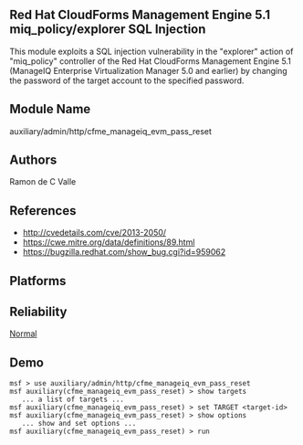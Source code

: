 ## Red Hat CloudForms Management Engine 5.1 miq_policy/explorer SQL Injection

This module exploits a SQL injection vulnerability in the 
"explorer" action of "miq_policy" controller of the Red Hat 
CloudForms Management Engine 5.1 (ManageIQ Enterprise 
Virtualization Manager 5.0 and earlier) by changing the 
password of the target account to the specified password.


## Module Name
auxiliary/admin/http/cfme_manageiq_evm_pass_reset

## Authors
Ramon de C Valle


## References
* http://cvedetails.com/cve/2013-2050/
* https://cwe.mitre.org/data/definitions/89.html
* https://bugzilla.redhat.com/show_bug.cgi?id=959062




## Platforms


## Reliability
[Normal](https://github.com/rapid7/metasploit-framework/wiki/Exploit-Ranking)

## Demo

```
msf > use auxiliary/admin/http/cfme_manageiq_evm_pass_reset
msf auxiliary(cfme_manageiq_evm_pass_reset) > show targets
   ... a list of targets ...
msf auxiliary(cfme_manageiq_evm_pass_reset) > set TARGET <target-id>
msf auxiliary(cfme_manageiq_evm_pass_reset) > show options
   ... show and set options ...
msf auxiliary(cfme_manageiq_evm_pass_reset) > run
```
    
    